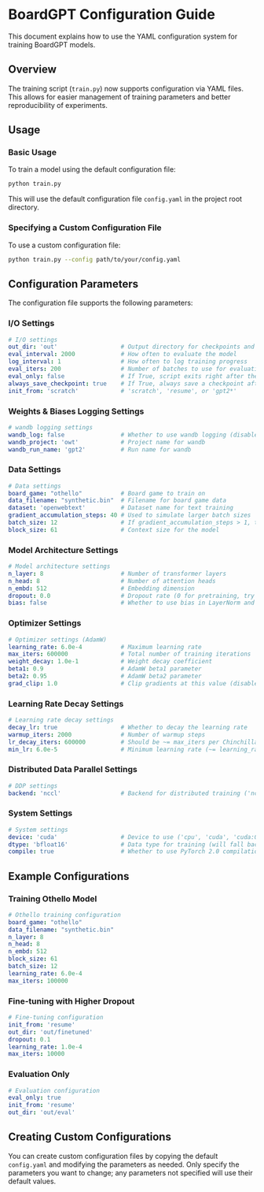 # BoardGPT Configuration Guide

This document explains how to use the YAML configuration system for training BoardGPT models.

## Overview

The training script (`train.py`) now supports configuration via YAML files. This allows for easier management of training parameters and better reproducibility of experiments.

## Usage

### Basic Usage

To train a model using the default configuration file:

```bash
python train.py
```

This will use the default configuration file `config.yaml` in the project root directory.

### Specifying a Custom Configuration File

To use a custom configuration file:

```bash
python train.py --config path/to/your/config.yaml
```

## Configuration Parameters

The configuration file supports the following parameters:

### I/O Settings

```yaml
# I/O settings
out_dir: 'out'                  # Output directory for checkpoints and logs
eval_interval: 2000             # How often to evaluate the model
log_interval: 1                 # How often to log training progress
eval_iters: 200                 # Number of batches to use for evaluation
eval_only: false                # If True, script exits right after the first eval
always_save_checkpoint: true    # If True, always save a checkpoint after each eval
init_from: 'scratch'            # 'scratch', 'resume', or 'gpt2*'
```

### Weights & Biases Logging Settings

```yaml
# wandb logging settings
wandb_log: false                # Whether to use wandb logging (disabled by default)
wandb_project: 'owt'            # Project name for wandb
wandb_run_name: 'gpt2'          # Run name for wandb
```

### Data Settings

```yaml
# Data settings
board_game: "othello"           # Board game to train on
data_filename: "synthetic.bin"  # Filename for board game data
dataset: 'openwebtext'          # Dataset name for text training
gradient_accumulation_steps: 40 # Used to simulate larger batch sizes
batch_size: 12                  # If gradient_accumulation_steps > 1, this is the micro-batch size
block_size: 61                  # Context size for the model
```

### Model Architecture Settings

```yaml
# Model architecture settings
n_layer: 8                      # Number of transformer layers
n_head: 8                       # Number of attention heads
n_embd: 512                     # Embedding dimension
dropout: 0.0                    # Dropout rate (0 for pretraining, try 0.1+ for finetuning)
bias: false                     # Whether to use bias in LayerNorm and Linear layers
```

### Optimizer Settings

```yaml
# Optimizer settings (AdamW)
learning_rate: 6.0e-4           # Maximum learning rate
max_iters: 600000               # Total number of training iterations
weight_decay: 1.0e-1            # Weight decay coefficient
beta1: 0.9                      # AdamW beta1 parameter
beta2: 0.95                     # AdamW beta2 parameter
grad_clip: 1.0                  # Clip gradients at this value (disable if == 0.0)
```

### Learning Rate Decay Settings

```yaml
# Learning rate decay settings
decay_lr: true                  # Whether to decay the learning rate
warmup_iters: 2000              # Number of warmup steps
lr_decay_iters: 600000          # Should be ~= max_iters per Chinchilla
min_lr: 6.0e-5                  # Minimum learning rate (~= learning_rate/10 per Chinchilla)
```

### Distributed Data Parallel Settings

```yaml
# DDP settings
backend: 'nccl'                 # Backend for distributed training ('nccl', 'gloo', etc.)
```

### System Settings

```yaml
# System settings
device: 'cuda'                  # Device to use ('cpu', 'cuda', 'cuda:0', 'cuda:1', 'mps' on macbooks)
dtype: 'bfloat16'               # Data type for training (will fall back to float16 if bfloat16 not supported)
compile: true                   # Whether to use PyTorch 2.0 compilation for speed
```

## Example Configurations

### Training Othello Model

```yaml
# Othello training configuration
board_game: "othello"
data_filename: "synthetic.bin"
n_layer: 8
n_head: 8
n_embd: 512
block_size: 61
batch_size: 12
learning_rate: 6.0e-4
max_iters: 100000
```

### Fine-tuning with Higher Dropout

```yaml
# Fine-tuning configuration
init_from: 'resume'
out_dir: 'out/finetuned'
dropout: 0.1
learning_rate: 1.0e-4
max_iters: 10000
```

### Evaluation Only

```yaml
# Evaluation configuration
eval_only: true
init_from: 'resume'
out_dir: 'out/eval'
```

## Creating Custom Configurations

You can create custom configuration files by copying the default `config.yaml` and modifying the parameters as needed. Only specify the parameters you want to change; any parameters not specified will use their default values.